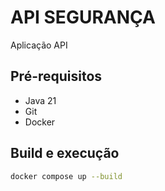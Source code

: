 # API SEGURANÇA

Aplicação API 

## Pré-requisitos

- Java 21
- Git
- Docker

## Build e execução

```sh
docker compose up --build
```

